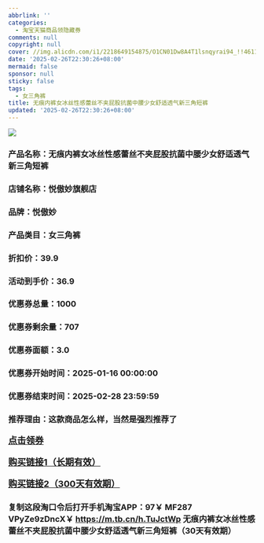```yaml
---
abbrlink: ''
categories:
  - 淘宝天猫商品领隐藏券
comments: null
copyright: null
cover: //img.alicdn.com/i1/2218649154875/O1CN01Dw8A4T1lsnqyrai94_!!4611686018427385147-2-item_pic.png
date: '2025-02-26T22:30:26+08:00'
mermaid: false
sponsor: null
sticky: false
tags:
  - 女三角裤
title: 无痕内裤女冰丝性感蕾丝不夹屁股抗菌中腰少女舒适透气新三角短裤
updated: '2025-02-26T22:30:26+08:00'
--- 
```


![](//img.alicdn.com/i1/2218649154875/O1CN01Dw8A4T1lsnqyrai94_!!4611686018427385147-2-item_pic.png)

### 产品名称：无痕内裤女冰丝性感蕾丝不夹屁股抗菌中腰少女舒适透气新三角短裤
### 店铺名称：悦傲妙旗舰店
### 品牌：悦傲妙
### 产品类目：女三角裤
### 折扣价：39.9
### 活动到手价：36.9
### 优惠券总量：1000
### 优惠券剩余量：707
### 优惠券面额：3.0
### 优惠券开始时间：2025-01-16 00:00:00	
### 优惠券结束时间：2025-02-28 23:59:59	
### 推荐理由：这款商品怎么样，当然是强烈推荐了

<p style="font-size: 18px; font-weight: bold;">
  <a href="https://uland.taobao.com/coupon/edetail?e=4VGwauYU6ESlhHvvyUNXZfh8CuWt5YH5OVuOuRD5gLJMmdsrkidbOUV9IBA4kmjLcLrjAQ7w7zWM3CbpCeylUmLOMVVSinbSgjCXGYgQtmmfBZoZPgsf2n50kG37u6Y0TWEGFa4TNs%2F0TcIixZTmmAcY88rbnPan2cFY6qAkBQtBJFJ%2BvjUN8tioqTeb8c6U7tT7E3PstyJPc39vTzcAEdG%2BGKMwuFyvaDx4bJh%2FRqz63CJspjYZaskwIZqZ4SaNkVwIAlHrU5y56L%2Bg%2FmTNMIV5JErTdl%2FL2GkYGObP9PVbWTx8DVnx%2B4haoyw4w5GPlWR%2FeghaMtlVbrKqp4Yn8g%3D%3D&traceId=0b515d4517407227641888116d126c&union_lens=lensId%3AOPT%401740722779%402150057b_0dc3_1954b29b75b_b030%4001%40eyJmbG9vcklkIjo3MzM1NH0ie" target="_blank">点击领券</a>
</p>
<p style="font-size: 18px; font-weight: bold;">
  <a href="https://s.click.taobao.com/t?e=m%3D2%26s%3DUWSBsz2r6IRw4vFB6t2Z2ueEDrYVVa64K7Vc7tFgwiHjf2vlNIV67uW8xal2bDKcQev46Oo1utT3ID%2FV1RqsF4wnCJeELi4I%2FIEn%2BS1IjHAB0ghlTd7WlZVm%2FOAUUFw71qrpxiwMoCNxc1AtbZGVS9V7FptUl2smBUBk%2BN2p%2FrHNEPXytV9ALtCLThlbPuuZLb93Df8fOzj3BI2Mb%2F7g5N%2FRmx08ieXxhr0PeqoBAxDMiMHHFXysENCeRC4HLWW%2F1xZBk3YFC7mjO9AJYjY8CXJ%2BwEVkOqHFJs2BoDBFrEjjZ4saIyqX3c8T%2FsyZtHLy" target="_blank">购买链接1（长期有效）</a>
</p>
<p style="font-size: 18px; font-weight: bold;">
  <a href="https://s.click.taobao.com/dLvYVNs" target="_blank">购买链接2（300天有效期）</a>
</p>

### 复制这段淘口令后打开手机淘宝APP：97￥ MF287 VPyZe9zDncX￥ https://m.tb.cn/h.TuJctWp  无痕内裤女冰丝性感蕾丝不夹屁股抗菌中腰少女舒适透气新三角短裤（30天有效期）
